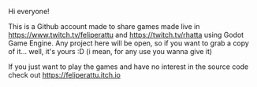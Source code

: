  Hi everyone! 
 
 This is a Github account made to share games made live in https://www.twitch.tv/feliperattu and https://twitch.tv/rhatta using Godot Game Engine. Any project here will be open, so if you want to grab a copy of it... well, it's yours :D  (i mean, for any use you wanna give it)
 
 
If you just want to play the games and have no interest in the source code check out https://feliperattu.itch.io
